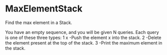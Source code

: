 # MaxElementStack
Find the max element in a Stack.

You have an empty sequence, and you will be given N queries. Each query is one of these three types:
1 x  -Push the element x into the stack.
2    -Delete the element present at the top of the stack.
3    -Print the maximum element in the stack.
